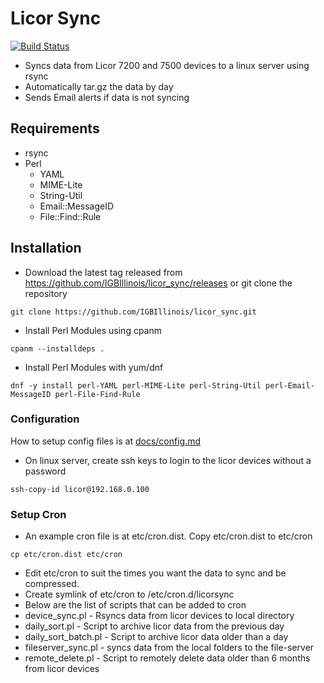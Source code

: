 # Licor Sync
[![Build Status](https://github.com/IGBIllinois/licor_sync/actions/workflows/main.yml/badge.svg)](https://github.com/IGBIllinois/licor_sync/actions/workflows/main.yml)

* Syncs data from Licor 7200 and 7500 devices to a linux server using rsync
* Automatically tar.gz the data by day
* Sends Email alerts if data is not syncing

## Requirements
* rsync
* Perl
  * YAML
  * MIME-Lite
  * String-Util
  * Email::MessageID
  * File::Find::Rule
## Installation
* Download the latest tag released from https://github.com/IGBIllinois/licor_sync/releases or git clone the repository
```
git clone https://github.com/IGBIllinois/licor_sync.git
```
* Install Perl Modules using cpanm
```
cpanm --installdeps .
```
* Install Perl Modules with yum/dnf
```
dnf -y install perl-YAML perl-MIME-Lite perl-String-Util perl-Email-MessageID perl-File-Find-Rule
```
### Configuration
How to setup config files is at [docs/config.md](docs/config.md)

* On linux server, create ssh keys to login to the licor devices without a password
```shell
ssh-copy-id licor@192.168.0.100
```

### Setup Cron
* An example cron file is at etc/cron.dist.  Copy etc/cron.dist to etc/cron
```shell
cp etc/cron.dist etc/cron
```
* Edit etc/cron to suit the times you want the data to sync and be compressed.
* Create symlink of etc/cron to /etc/cron.d/licorsync
* Below are the list of scripts that can be added to cron
* device_sync.pl - Rsyncs data from licor devices to local directory
* daily_sort.pl - Script to archive licor data from the previous day
* daily_sort_batch.pl - Script to archive licor data older than a day 
* fileserver_sync.pl - syncs data from the local folders to the file-server
* remote_delete.pl - Script to remotely delete data older than 6 months from licor devices


